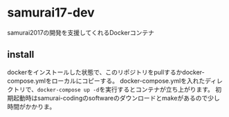 # samurai17-dev
samurai2017の開発を支援してくれるDockerコンテナ

## install

dockerをインストールした状態で、このリポジトリをpullするかdocker-compose.ymlをローカルにコピーする。
docker-compose.ymlを入れたディレクトリで、`docker-compose up -d`を実行するとコンテナが立ち上がります。
初期起動時はsamurai-codingのsoftwareのダウンロードとmakeがあるので少し時間がかかりま。
